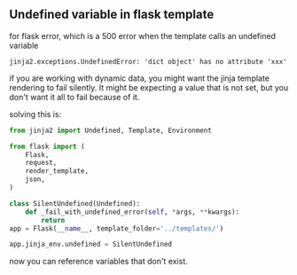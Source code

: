 ## Undefined variable in flask template

for flask error, which is a 500 error when the template calls an undefined variable

```
jinja2.exceptions.UndefinedError: 'dict object' has no attribute 'xxx'
```

if you are working with dynamic data, you might want the jinja template rendering to fail silently.  It might be expecting a value that is not set, but you don't want it all to fail because of it.

solving this is:

```python
from jinja2 import Undefined, Template, Environment

from flask import (
    Flask,
    request,
    render_template,
    json,
)

class SilentUndefined(Undefined):
    def _fail_with_undefined_error(self, *args, **kwargs):
        return
app = Flask(__name__, template_folder='../templates/')

app.jinja_env.undefined = SilentUndefined
```

now you can reference variables that don't exist.
